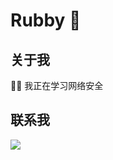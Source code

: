 # Rubby 👋

## 关于我

👩‍💻 我正在学习网络安全


## 联系我

<a target="_blank" href="http://mail.qq.com/cgi-bin/qm_share?t=qm_mailme&email=XiQrMTQrMDY-MWxubm8eLy9wPTEz" style="text-decoration:none;"><img src="http://rescdn.qqmail.com/zh_CN/htmledition/images/function/qm_open/ico_mailme_01.png"/></a>
